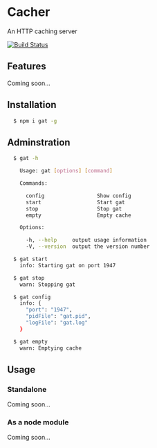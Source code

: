 Cacher
======

An HTTP caching server

[![Build Status](https://travis-ci.org/vishr/gat.png?branch=master)](https://travis-ci.org/vishr/gat)

## Features
Coming soon...

## Installation
```bash
  $ npm i gat -g
```

## Adminstration
```bash
  $ gat -h

    Usage: gat [options] [command]

    Commands:

      config                 Show config
      start                  Start gat
      stop                   Stop gat
      empty                  Empty cache

    Options:

      -h, --help     output usage information
      -V, --version  output the version number

  $ gat start
    info: Starting gat on port 1947

  $ gat stop
    warn: Stopping gat

  $ gat config
    info: {
      "port": "1947",
      "pidFile": "gat.pid",
      "logFile": "gat.log"
    }

  $ gat empty
    warn: Emptying cache
```

## Usage
### Standalone
Coming soon...

### As a node module
Coming soon...

